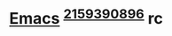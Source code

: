 # [Emacs][] <sup>[2159390896][]</sup> rc

[emacs]: https://github.com/emacs-mirror/emacs
[2159390896]: https://repology.org/project/emacs

